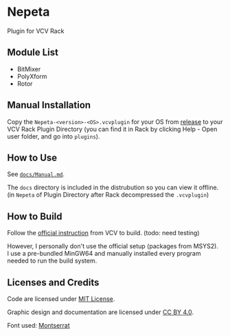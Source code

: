 # Nepeta

Plugin for VCV Rack

## Module List

- BitMixer
- PolyXform
- Rotor

## Manual Installation

Copy the `Nepeta-<version>-<OS>.vcvplugin` for your OS from [release](https://github.com/Letheward/Nepeta/releases) to your VCV Rack Plugin Directory (you can find it in Rack by clicking Help - Open user folder, and go into `plugins`).

## How to Use

See [`docs/Manual.md`](docs/Manual.md).

The `docs` directory is included in the distrubution so you can view it offline.   
(in `Nepeta` of Plugin Directory after Rack decompressed the `.vcvplugin`)

## How to Build

Follow the [official instruction](https://vcvrack.com/manual/PluginDevelopmentTutorial) from VCV to build. (todo: need testing) 

However, I personally don't use the official setup (packages from MSYS2).  
I use a pre-bundled MinGW64 and manually installed every program needed to run the build system.

## Licenses and Credits

Code are licensed under [MIT License](https://opensource.org/licenses/MIT).  

Graphic design and documentation are licensed under [CC BY 4.0](https://creativecommons.org/licenses/by/4.0/).  

Font used: [Montserrat](https://github.com/JulietaUla/Montserrat)

